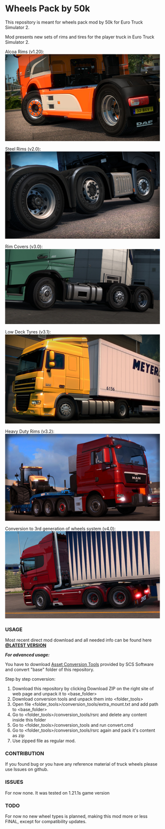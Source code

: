# Wheels Pack by 50k

This repository is meant for wheels pack mod by 50k for Euro Truck Simulator 2.

Mod presents new sets of rims and tires for the player truck in Euro Truck Simulator 2.

Alcoa Rims (v1.20):
![](/preview/promo_120.jpg?raw=true "1.20 promo")

Steel Rims (v2.0):
![](/preview/promo_2_0.jpg?raw=true "2.0 promo")

Rim Covers (v3.0):
![](/preview/promo_3_0.jpg?raw=true "3.0 promo")

Low Deck Tyres (v3.1):
![](/preview/promo_3_1.jpg?raw=true "3.1 promo")

Heavy Duty Rims (v3.2):
![](/preview/promo_3_2_2.jpg?raw=true "3.2 second promo")

Conversion to 3rd generation of wheels system (v4.0):
![](/preview/promo_4_0_1.jpg?raw=true "4.0 second promo")


### USAGE

Most recent direct mod download and all needed info can be found here 
**[@LATEST VERSION](../../releases/latest)**

***For advanced usage:***

You have to download [Asset Conversion Tools](http://eurotrucksimulator2.com/conversion_tools.php#what-are-conversion-tools) provided by SCS Software and convert "base" folder of this repository.

Step by step conversion:

1. Download this repository by clicking Download ZIP on the right site of web page and unpack it to \<base_folder>
2. Download conversion tools and unpack them into \<folder_tools>
3. Open file \<folder_tools>/conversion_tools/extra_mount.txt and add path to \<base_folder>
4. Go to \<folder_tools>/conversion_tools/rsrc and delete any content inside this folder
5. Go to \<folder_tools>/conversion_tools and run convert.cmd
6. Go to \<folder_tools>/conversion_tools/rsrc again and pack it's content as zip
7. Use zipped file as regular mod.


### CONTRIBUTION

If you found bug or you have any reference material of truck wheels please use Issues on github.


### ISSUES

For now none. It was tested on 1.21.1s game version


### TODO

For now no new wheel types is planned, making this mod more or less FINAL,
except for compatibility updates.
